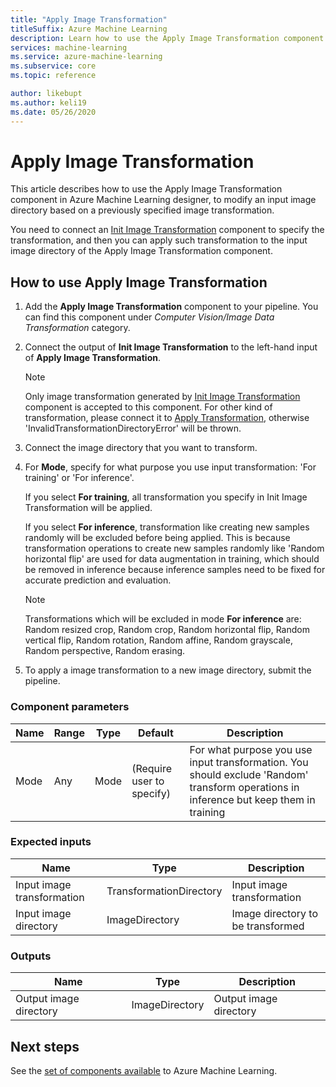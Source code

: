 ```yaml
---
title: "Apply Image Transformation"
titleSuffix: Azure Machine Learning
description: Learn how to use the Apply Image Transformation component to apply an image transformation to an image directory.
services: machine-learning
ms.service: azure-machine-learning
ms.subservice: core
ms.topic: reference

author: likebupt
ms.author: keli19
ms.date: 05/26/2020
---
```

# Apply Image Transformation 

This article describes how to use the Apply Image Transformation component in Azure Machine Learning designer, to modify an input image directory based on a previously specified image transformation.  

You need to connect an [Init Image Transformation](init-image-transformation.md) component to specify the transformation, and then you can apply such transformation to the input image directory of the Apply Image Transformation component.

## How to use Apply Image Transformation  

1. Add the **Apply Image Transformation** component to your pipeline. You can find this component under *Computer Vision/Image Data Transformation* category. 

2. Connect the output of **Init Image Transformation** to the left-hand input of **Apply Image Transformation**.

     > [!NOTE]
     > Only image transformation generated by [Init Image Transformation](init-image-transformation.md) component is accepted to this component. For other kind of transformation, please connect it to [Apply Transformation](apply-transformation.md), otherwise 'InvalidTransformationDirectoryError' will be thrown.


3. Connect the image directory that you want to transform.

4. For **Mode**, specify for what purpose you use input transformation: 'For training' or 'For inference'. 

   If you select **For training**, all transformation you specify in Init Image Transformation will be applied.

   If you select **For inference**, transformation like creating new samples randomly will be excluded before being applied. This is because transformation operations to create new samples randomly like 'Random horizontal flip' are used for data augmentation in training, which should be removed in inference because inference samples need to be fixed for accurate prediction and evaluation.

   > [!NOTE]
   > Transformations which will be excluded in mode **For inference** are: Random resized crop, Random crop, Random horizontal flip, Random vertical flip, Random rotation, Random affine, Random grayscale, Random perspective, Random erasing.

5. To apply a image transformation to a new image directory, submit the pipeline.  

### Component parameters

| Name | Range | Type | Default                   | Description                              |
| ---- | ----- | ---- | ------------------------- | ---------------------------------------- |
| Mode | Any   | Mode | (Require user to specify) | For what purpose you use input transformation. You should exclude 'Random' transform operations in inference but keep them in training |

### Expected inputs  

| Name                       | Type                    | Description                       |
| -------------------------- | ----------------------- | --------------------------------- |
| Input image transformation | TransformationDirectory | Input image transformation        |
| Input image directory      | ImageDirectory          | Image directory to be transformed |

### Outputs  

| Name                   | Type           | Description            |
| ---------------------- | -------------- | ---------------------- |
| Output image directory | ImageDirectory | Output image directory |

## Next steps

See the [set of components available](component-reference.md) to Azure Machine Learning. 

